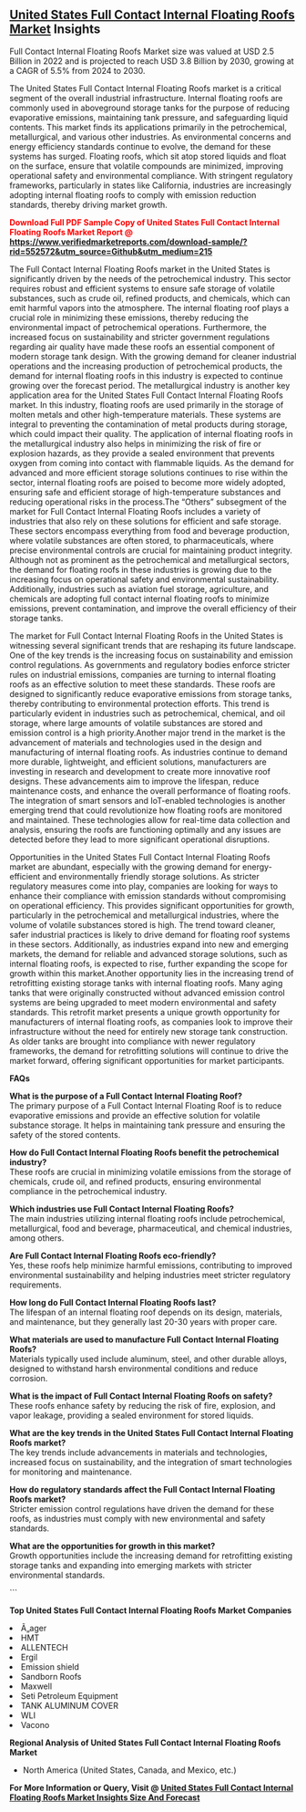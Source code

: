 <h2><a href="https://www.verifiedmarketreports.com/download-sample/?rid=552572&amp;utm_source=Github&amp;utm_medium=215" target="_blank">United States Full Contact Internal Floating Roofs Market</a> Insights</h2><p>Full Contact Internal Floating Roofs Market size was valued at USD 2.5 Billion in 2022 and is projected to reach USD 3.8 Billion by 2030, growing at a CAGR of 5.5% from 2024 to 2030.</p><p><p>The United States Full Contact Internal Floating Roofs market is a critical segment of the overall industrial infrastructure. Internal floating roofs are commonly used in aboveground storage tanks for the purpose of reducing evaporative emissions, maintaining tank pressure, and safeguarding liquid contents. This market finds its applications primarily in the petrochemical, metallurgical, and various other industries. As environmental concerns and energy efficiency standards continue to evolve, the demand for these systems has surged. Floating roofs, which sit atop stored liquids and float on the surface, ensure that volatile compounds are minimized, improving operational safety and environmental compliance. With stringent regulatory frameworks, particularly in states like California, industries are increasingly adopting internal floating roofs to comply with emission reduction standards, thereby driving market growth. <strong><p><span class=""><span style="color: #ff0000;"><strong>Download Full PDF Sample Copy of United States Full Contact Internal Floating Roofs Market Report</strong> @ </span><a href="https://www.verifiedmarketreports.com/download-sample/?rid=552572&amp;utm_source=Github&amp;utm_medium=215" target="_blank">https://www.verifiedmarketreports.com/download-sample/?rid=552572&amp;utm_source=Github&amp;utm_medium=215</a></span></p></strong></p><p>The Full Contact Internal Floating Roofs market in the United States is significantly driven by the needs of the petrochemical industry. This sector requires robust and efficient systems to ensure safe storage of volatile substances, such as crude oil, refined products, and chemicals, which can emit harmful vapors into the atmosphere. The internal floating roof plays a crucial role in minimizing these emissions, thereby reducing the environmental impact of petrochemical operations. Furthermore, the increased focus on sustainability and stricter government regulations regarding air quality have made these roofs an essential component of modern storage tank design. With the growing demand for cleaner industrial operations and the increasing production of petrochemical products, the demand for internal floating roofs in this industry is expected to continue growing over the forecast period. The metallurgical industry is another key application area for the United States Full Contact Internal Floating Roofs market. In this industry, floating roofs are used primarily in the storage of molten metals and other high-temperature materials. These systems are integral to preventing the contamination of metal products during storage, which could impact their quality. The application of internal floating roofs in the metallurgical industry also helps in minimizing the risk of fire or explosion hazards, as they provide a sealed environment that prevents oxygen from coming into contact with flammable liquids. As the demand for advanced and more efficient storage solutions continues to rise within the sector, internal floating roofs are poised to become more widely adopted, ensuring safe and efficient storage of high-temperature substances and reducing operational risks in the process.The “Others” subsegment of the market for Full Contact Internal Floating Roofs includes a variety of industries that also rely on these solutions for efficient and safe storage. These sectors encompass everything from food and beverage production, where volatile substances are often stored, to pharmaceuticals, where precise environmental controls are crucial for maintaining product integrity. Although not as prominent as the petrochemical and metallurgical sectors, the demand for floating roofs in these industries is growing due to the increasing focus on operational safety and environmental sustainability. Additionally, industries such as aviation fuel storage, agriculture, and chemicals are adopting full contact internal floating roofs to minimize emissions, prevent contamination, and improve the overall efficiency of their storage tanks.<p>The market for Full Contact Internal Floating Roofs in the United States is witnessing several significant trends that are reshaping its future landscape. One of the key trends is the increasing focus on sustainability and emission control regulations. As governments and regulatory bodies enforce stricter rules on industrial emissions, companies are turning to internal floating roofs as an effective solution to meet these standards. These roofs are designed to significantly reduce evaporative emissions from storage tanks, thereby contributing to environmental protection efforts. This trend is particularly evident in industries such as petrochemical, chemical, and oil storage, where large amounts of volatile substances are stored and emission control is a high priority.Another major trend in the market is the advancement of materials and technologies used in the design and manufacturing of internal floating roofs. As industries continue to demand more durable, lightweight, and efficient solutions, manufacturers are investing in research and development to create more innovative roof designs. These advancements aim to improve the lifespan, reduce maintenance costs, and enhance the overall performance of floating roofs. The integration of smart sensors and IoT-enabled technologies is another emerging trend that could revolutionize how floating roofs are monitored and maintained. These technologies allow for real-time data collection and analysis, ensuring the roofs are functioning optimally and any issues are detected before they lead to more significant operational disruptions.<p>Opportunities in the United States Full Contact Internal Floating Roofs market are abundant, especially with the growing demand for energy-efficient and environmentally friendly storage solutions. As stricter regulatory measures come into play, companies are looking for ways to enhance their compliance with emission standards without compromising on operational efficiency. This provides significant opportunities for growth, particularly in the petrochemical and metallurgical industries, where the volume of volatile substances stored is high. The trend toward cleaner, safer industrial practices is likely to drive demand for floating roof systems in these sectors. Additionally, as industries expand into new and emerging markets, the demand for reliable and advanced storage solutions, such as internal floating roofs, is expected to rise, further expanding the scope for growth within this market.Another opportunity lies in the increasing trend of retrofitting existing storage tanks with internal floating roofs. Many aging tanks that were originally constructed without advanced emission control systems are being upgraded to meet modern environmental and safety standards. This retrofit market presents a unique growth opportunity for manufacturers of internal floating roofs, as companies look to improve their infrastructure without the need for entirely new storage tank construction. As older tanks are brought into compliance with newer regulatory frameworks, the demand for retrofitting solutions will continue to drive the market forward, offering significant opportunities for market participants.<p><strong>FAQs</strong></p><p><strong>What is the purpose of a Full Contact Internal Floating Roof?</strong><br>The primary purpose of a Full Contact Internal Floating Roof is to reduce evaporative emissions and provide an effective solution for volatile substance storage. It helps in maintaining tank pressure and ensuring the safety of the stored contents.</p><p><strong>How do Full Contact Internal Floating Roofs benefit the petrochemical industry?</strong><br>These roofs are crucial in minimizing volatile emissions from the storage of chemicals, crude oil, and refined products, ensuring environmental compliance in the petrochemical industry.</p><p><strong>Which industries use Full Contact Internal Floating Roofs?</strong><br>The main industries utilizing internal floating roofs include petrochemical, metallurgical, food and beverage, pharmaceutical, and chemical industries, among others.</p><p><strong>Are Full Contact Internal Floating Roofs eco-friendly?</strong><br>Yes, these roofs help minimize harmful emissions, contributing to improved environmental sustainability and helping industries meet stricter regulatory requirements.</p><p><strong>How long do Full Contact Internal Floating Roofs last?</strong><br>The lifespan of an internal floating roof depends on its design, materials, and maintenance, but they generally last 20-30 years with proper care.</p><p><strong>What materials are used to manufacture Full Contact Internal Floating Roofs?</strong><br>Materials typically used include aluminum, steel, and other durable alloys, designed to withstand harsh environmental conditions and reduce corrosion.</p><p><strong>What is the impact of Full Contact Internal Floating Roofs on safety?</strong><br>These roofs enhance safety by reducing the risk of fire, explosion, and vapor leakage, providing a sealed environment for stored liquids.</p><p><strong>What are the key trends in the United States Full Contact Internal Floating Roofs market?</strong><br>The key trends include advancements in materials and technologies, increased focus on sustainability, and the integration of smart technologies for monitoring and maintenance.</p><p><strong>How do regulatory standards affect the Full Contact Internal Floating Roofs market?</strong><br>Stricter emission control regulations have driven the demand for these roofs, as industries must comply with new environmental and safety standards.</p><p><strong>What are the opportunities for growth in this market?</strong><br>Growth opportunities include the increasing demand for retrofitting existing storage tanks and expanding into emerging markets with stricter environmental standards.</p>```</p><p><strong>Top United States Full Contact Internal Floating Roofs Market Companies</strong></p><div data-test-id=""><p><li>Ã„ager</li><li> HMT</li><li> ALLENTECH</li><li> Ergil</li><li> Emission shield</li><li> Sandborn Roofs</li><li> Maxwell</li><li> Seti Petroleum Equipment</li><li> TANK ALUMINUM COVER</li><li> WLI</li><li> Vacono</li></p><div><strong>Regional Analysis of&nbsp;United States Full Contact Internal Floating Roofs Market</strong></div><ul><li dir="ltr"><p dir="ltr">North America&nbsp;(United States, Canada, and Mexico, etc.)</p></li></ul><p><strong>For More Information or Query, Visit @&nbsp;</strong><strong><a href="https://www.verifiedmarketreports.com/product/full-contact-internal-floating-roofs-market/?utm_source=Github&amp;utm_medium=215" target="_blank">United States Full Contact Internal Floating Roofs Market Insights Size And Forecast</a></strong></p></div>
